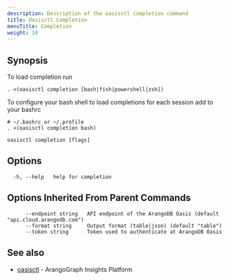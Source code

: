 ```yaml
---
description: Description of the oasisctl completion command
title: Oasisctl Completion
menuTitle: Completion
weight: 10
---
```

## Synopsis
To load completion run

    . <(oasisctl completion [bash|fish|powershell|zsh])

To configure your bash shell to load completions for each session add to your bashrc

    # ~/.bashrc or ~/.profile
    . <(oasisctl completion bash)


```
oasisctl completion [flags]
```

## Options
```
  -h, --help   help for completion
```

## Options Inherited From Parent Commands
```
      --endpoint string   API endpoint of the ArangoDB Oasis (default "api.cloud.arangodb.com")
      --format string     Output format (table|json) (default "table")
      --token string      Token used to authenticate at ArangoDB Oasis
```

## See also
* [oasisctl](options.md)	 - ArangoGraph Insights Platform

